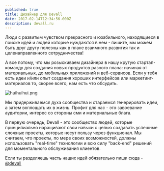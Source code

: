 ```yaml
---
published: true
title: Дизайнер для Devall
date: 2017-02-14T12:34:56.000Z
description: devall.ru
---
```

Люди с развитым чувством прекрасного и юзабильного, находящиеся в поиске идей и людей которые нуждаются в нем - пишите, мы можем быть друг другу полезны как в плане взаимного развития так и целенаправленного сотрудничества!

А все потому, что мы розыскиваем дизайнера в нашу крутую стартап-команду для создания новых продуктов разного плана:
начиная от материальных, до мобильных приложений и веб-сервисов. Если у тебя есть идеи и/или опыт создания хороших интерфейсов или маркетинг-материалов то, скорее всего, нам есть что обсудить.

![huihuihui.png]({{site.baseurl}}assets/images/huihuihui.png)

Мы придерживаемся духа сообщества и стараемся генерировать идеи, а затем воплощать их в жизнь.
Профит для нас - это завоевание аудитории, интерес со стороны сми и материальные блага.

В первую очередь, Devall - это сообщество людей, которые принципиально наращивают свои навыки с целью создавать успешные сложные проекты, которые несут пользу через функционал. Мы считаем, что проекты, по мере своих возможностей, должны использовать "real-time" технологии и всю силу "back-end" решений для моментального обслуживания клиентов.

Если ты разделяешь часть наших идей обязательно пиши сюда - [@devall][devall]

[devall]: http://t.me/devall

